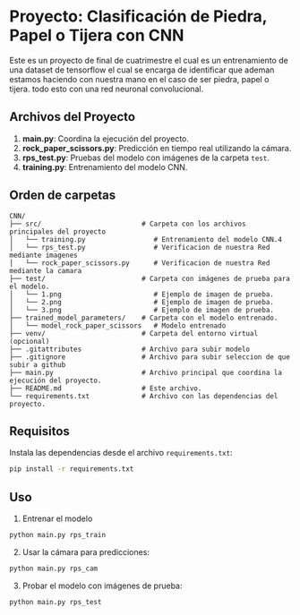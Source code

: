 # Proyecto: Clasificación de Piedra, Papel o Tijera con CNN

Este es un proyecto de final de cuatrimestre el cual es un entrenamiento de una dataset de tensorflow el cual se encarga de identificar que ademan estamos haciendo con nuestra mano en el caso de ser piedra, papel o tijera. todo esto con una red neuronal convolucional.

## Archivos del Proyecto

1. **main.py**: Coordina la ejecución del proyecto.
2. **rock_paper_scissors.py**: Predicción en tiempo real utilizando la cámara.
3. **rps_test.py**: Pruebas del modelo con imágenes de la carpeta `test`.
4. **training.py**: Entrenamiento del modelo CNN.

## Orden de carpetas
```
CNN/
├── src/                         # Carpeta con los archivos principales del proyecto
│   └── training.py                 # Entrenamiento del modelo CNN.4
│   └── rps_test.py                 # Verificacion de nuestra Red mediante imagenes
│   └── rock_paper_scissors.py      # Verificacion de nuestra Red mediante la camara
├── test/                        # Carpeta con imágenes de prueba para el modelo.
│   └── 1.png                       # Ejemplo de imagen de prueba.
│   └── 2.png                       # Ejemplo de imagen de prueba.
│   └── 3.png                       # Ejemplo de imagen de prueba.
├── trained_model_parameters/    # Carpeta con el modelo entrenado.
│   └── model_rock_paper_scissors   # Modelo entrenado
├── venv/                        # Carpeta del entorno virtual (opcional)
├── .gitattributes               # Archivo para subir modelo
├── .gitignore                   # Archivo para subir seleccion de que subir a github
├── main.py                      # Archivo principal que coordina la ejecución del proyecto.
├── README.md                    # Este archivo.
└── requirements.txt             # Archivo con las dependencias del proyecto.
```

## Requisitos

Instala las dependencias desde el archivo `requirements.txt`:

```bash
pip install -r requirements.txt
```

## Uso
1. Entrenar el modelo
```bash
python main.py rps_train
```

2. Usar la cámara para predicciones:

```bash
python main.py rps_cam
```

3. Probar el modelo con imágenes de prueba:

```bash
python main.py rps_test
```